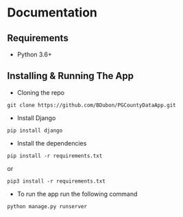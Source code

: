 # Documentation

## Requirements
- Python 3.6+

## Installing & Running The App
- Cloning the repo
```
git clone https://github.com/BDubon/PGCountyDataApp.git
```

- Install Django
```
pip install django
```

- Install the dependencies
```
pip install -r requirements.txt
```
or
```
pip3 install -r requirements.txt
```

- To run the app run the following command
```
python manage.py runserver
```

